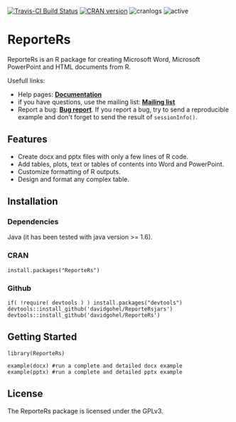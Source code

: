 [![Travis-CI Build Status](https://travis-ci.org/davidgohel/ReporteRs.svg?branch=master)](https://travis-ci.org/davidgohel/ReporteRs)
[![CRAN version](http://www.r-pkg.org/badges/version/ReporteRs)](http://cran.rstudio.com/web/packages/ReporteRs/index.html)
![cranlogs](http://cranlogs.r-pkg.org./badges/ReporteRs)
![active](http://www.repostatus.org/badges/latest/active.svg)

ReporteRs
======
ReporteRs is an R package for creating Microsoft Word, Microsoft PowerPoint and HTML documents from R.

Usefull links: 

* Help pages: [**Documentation**](http://davidgohel.github.io/ReporteRs/index.html) 
* if you have questions, use the mailing list: [**Mailing list**](http://groups.google.com/forum/#!forum/reporters-package "if you have questions, use the mailing list")  
* Report a bug: [**Bug report**](http://github.com/davidgohel/ReporteRs/issues "please provide a reproducible example"). If you report a bug, try to send a reproducible example 
    and don't forget to send the result of `sessionInfo()`.
        
Features
--------
* Create docx and pptx files with only a few lines of R code.
* Add tables, plots, text or tables of contents into Word and PowerPoint.
* Customize formatting of R outputs.
* Design and format any complex table.

Installation
------------

### Dependencies

Java (it has been tested with java version >= 1.6).

### CRAN

    install.packages("ReporteRs")

### Github

    if( !require( devtools ) ) install.packages("devtools")
    devtools::install_github('davidgohel/ReporteRsjars')
    devtools::install_github('davidgohel/ReporteRs')

Getting Started
---------------

    library(ReporteRs)
    
    example(docx) #run a complete and detailed docx example
    example(pptx) #run a complete and detailed pptx example
    
License
-------
The ReporteRs package is licensed under the GPLv3. 
